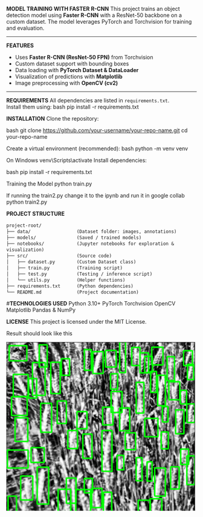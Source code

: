 **MODEL TRAINING WITH FASTER R-CNN**
This project trains an object detection model using **Faster R-CNN** with a ResNet-50 backbone on a custom dataset. The model leverages PyTorch and Torchvision for training and evaluation.

---

**FEATURES**
- Uses **Faster R-CNN (ResNet-50 FPN)** from Torchvision
- Custom dataset support with bounding boxes
- Data loading with **PyTorch Dataset & DataLoader**
- Visualization of predictions with **Matplotlib**
- Image preprocessing with **OpenCV (cv2)**

---

**REQUIREMENTS**
All dependencies are listed in `requirements.txt`.  
Install them using:
bash
pip install -r requirements.txt

**INSTALLATION**
Clone the repository:

bash
git clone https://github.com/your-username/your-repo-name.git
cd your-repo-name

Create a virtual environment (recommended):
bash
python -m venv venv

On Windows
venv\Scripts\activate
Install dependencies:

bash
pip install -r requirements.txt

Training the Model
python train.py

If running the train2.py change it to the ipynb and run it in google collab
python train2.py

**PROJECT STRUCTURE**
```text
project-root/
├── data/                 (Dataset folder: images, annotations)
├── models/               (Saved / trained models)
├── notebooks/            (Jupyter notebooks for exploration & visualization)
├── src/                  (Source code)
│   ├── dataset.py        (Custom Dataset class)
│   ├── train.py          (Training script)
│   ├── test.py           (Testing / inference script)
│   └── utils.py          (Helper functions)
├── requirements.txt      (Python dependencies)
└── README.md             (Project documentation)
```

#**TECHNOLOGIES USED**
Python 3.10+
PyTorch
Torchvision
OpenCV
Matplotlib
Pandas & NumPy

**LICENSE**
This project is licensed under the MIT License.

Result should look like this 


![Sample Wheat Image](images/readme.png)



